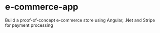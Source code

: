 # e-commerce-app
Build a proof-of-concept e-commerce store using Angular, .Net and Stripe for payment processing 
